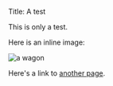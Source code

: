 Title: A test

This is only a test.

Here is an inline image:

![a wagon](image)

Here's a link to [another page](another.html).